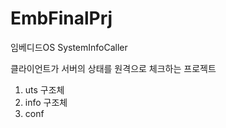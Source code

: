 # EmbFinalPrj
임베디드OS SystemInfoCaller

클라이언트가 서버의 상태를 원격으로 체크하는 프로젝트

1. uts 구조체
2. info 구조체
3. conf
